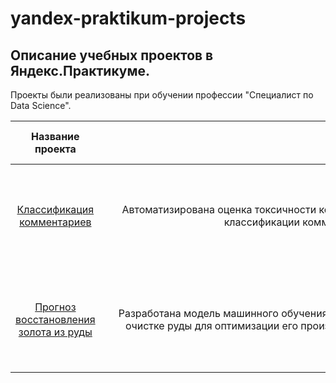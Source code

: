 # yandex-praktikum-projects

## Описание учебных проектов в Яндекс.Практикуме. 
Проекты были реализованы при обучении профессии "Специалист по Data Science".

| Название проекта |             &nbsp;&nbsp;&nbsp;  <div style="width:890px">Описание</div> &nbsp;&nbsp;&nbsp;           | Библиотеки и инструменты |
| :-------------: |        :--------------------------------------------------:       | :------------------: |
| [Классификация комментариев](https://github.com/LydmiLAB/yandex-praktikum-projects/tree/main/cleaning_toxic_comments) | Автоматизирована оценка токсичности комментариев для ускорения их модерации. Разработали модель классификации комментариев для определения их токсичности. | Python, Pandas, BERT, nltk, transformers, torch / CountVectorizer, TfidfTransformer, BertTokenizer, RandomizedSearchCV, BertForSequenceClassification, LogisticRegression | 
|[Прогноз восстановления золота из руды](https://github.com/LydmiLAB/yandex-praktikum-projects/tree/main/predicting_gold_rate) | Разработана модель машинного обучения для прогнозирования коэффициента восстановления золота при очистке руды для оптимизации его производства, чтобы снизить риск запуска убыточного предприятия.| Pandas, Sklearn, NumPy, Seaborn, matplotlib / MinMaxScaler, RandomizedSearchCV, make_scorer,  LinearRegression, DecisionTreeRegressor, RandomForestRegressor|
